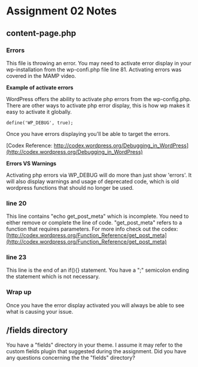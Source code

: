 Assignment 02 Notes
=====================================

content-page.php
--------------------

### Errors
This file is throwing an error. You may need to activate error display in your wp-installation from the wp-confi.php file line 81. Activating errors was covered in the MAMP video. 

**Example of activate errors**

WordPress offers the ability to activate php errors from the wp-config.php. There are other ways to activate php error display, this is how wp makes it easy to activate it globally.

```
define('WP_DEBUG', true);
```

Once you have errors displaying you'll be able to target the errors.

[Codex Reference: http://codex.wordpress.org/Debugging_in_WordPress](http://codex.wordpress.org/Debugging_in_WordPress)

**Errors VS Warnings**

Activating php errors via WP_DEBUG will do more than just show 'errors'. It will also display warnings and usage of deprecated code, which is old wordpress functions that should no longer be used.

### line 20

This line contains "echo get_post_meta" which is incomplete. You need to either remove or complete the line of code. "get_post_meta" refers to a function that requires parameters. For more info check out the codex: [http://codex.wordpress.org/Function_Reference/get_post_meta](http://codex.wordpress.org/Function_Reference/get_post_meta)

### line 23

This line is the end of an if(){} statement. You have a ";" semicolon ending the statement which is not necessary.

### Wrap up

Once you have the error display activated you will always be able to see what is causing your issue. 

/fields directory
--------------------

You have a "fields" directory in your theme. I assume it may refer to the custom fields plugin that suggested during the assignment. Did you have any questions concerning the the "fields" directory?